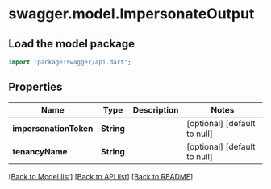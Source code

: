 # swagger.model.ImpersonateOutput

## Load the model package
```dart
import 'package:swagger/api.dart';
```

## Properties
Name | Type | Description | Notes
------------ | ------------- | ------------- | -------------
**impersonationToken** | **String** |  | [optional] [default to null]
**tenancyName** | **String** |  | [optional] [default to null]

[[Back to Model list]](../README.md#documentation-for-models) [[Back to API list]](../README.md#documentation-for-api-endpoints) [[Back to README]](../README.md)


